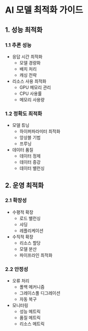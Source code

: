 # AI 모델 최적화 가이드

## 1. 성능 최적화

### 1.1 추론 성능
- 응답 시간 최적화
  - 모델 경량화
  - 배치 처리
  - 캐싱 전략
- 리소스 사용 최적화
  - GPU 메모리 관리
  - CPU 사용률
  - 메모리 사용량

### 1.2 정확도 최적화
- 모델 튜닝
  - 하이퍼파라미터 최적화
  - 앙상블 기법
  - 프루닝
- 데이터 품질
  - 데이터 정제
  - 데이터 증강
  - 데이터 밸런싱

## 2. 운영 최적화

### 2.1 확장성
- 수평적 확장
  - 로드 밸런싱
  - 샤딩
  - 레플리케이션
- 수직적 확장
  - 리소스 할당
  - 모델 분산
  - 파이프라인 최적화

### 2.2 안정성
- 오류 처리
  - 폴백 메커니즘
  - 그레이스풀 디그레이션
  - 자동 복구
- 모니터링
  - 성능 메트릭
  - 품질 메트릭
  - 리소스 메트릭 